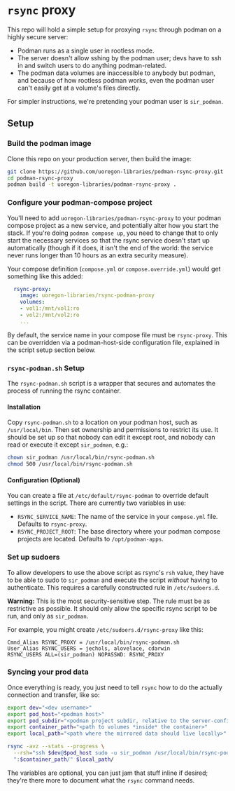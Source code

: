 # `rsync` proxy

This repo will hold a simple setup for proxying `rsync` through podman on a
highly secure server:

- Podman runs as a single user in rootless mode.
- The server doesn't allow sshing by the podman user; devs have to ssh in and
  switch users to do anything podman-related.
- The podman data volumes are inaccessible to anybody but podman, and because
  of how rootless podman works, even the podman user can't easily get at a
  volume's files directly.

For simpler instructions, we're pretending your podman user is `sir_podman`.

## Setup

### Build the podman image

Clone this repo on your production server, then build the image:

```bash
git clone https://github.com/uoregon-libraries/podman-rsync-proxy.git
cd podman-rsync-proxy
podman build -t uoregon-libraries/podman-rsync-proxy .
```

### Configure your podman-compose project

You'll need to add `uoregon-libraries/podman-rsync-proxy` to your podman
compose project as a new service, and potentially alter how you start the
stack. If you're doing `podman compose up`, you need to change that to only
start the necessary services so that the rsync service doesn't start up
automatically (though if it does, it isn't the end of the world: the service
never runs longer than 10 hours as an extra security measure).

Your compose definition (`compose.yml` or `compose.override.yml`) would get
something like this added:

```yaml
  rsync-proxy:
    image: uoregon-libraries/rsync-podman-proxy
    volumes:
    - vol1:/mnt/vol1:ro
    - vol2:/mnt/vol2:ro
    ...
```

By default, the service name in your compose file must be `rsync-proxy`. This
can be overridden via a podman-host-side configuration file, explained in the
script setup section below.

### `rsync-podman.sh` Setup

The `rsync-podman.sh` script is a wrapper that secures and automates the
process of running the rsync container.

#### Installation

Copy `rsync-podman.sh` to a location on your podman host, such as
`/usr/local/bin`. Then set ownership and permissions to restrict its use. It
should be set up so that nobody can edit it except root, and nobody can read or
execute it except `sir_podman`, e.g.:

```bash
chown sir_podman /usr/local/bin/rsync-podman.sh
chmod 500 /usr/local/bin/rsync-podman.sh
```

#### Configuration (Optional)

You can create a file at `/etc/default/rsync-podman` to override default
settings in the script. There are currently two variables in use:

- `RSYNC_SERVICE_NAME`: The name of the service in your `compose.yml` file.
  Defaults to `rsync-proxy`.
- `RSYNC_PROJECT_ROOT`: The base directory where your podman compose projects
  are located. Defaults to `/opt/podman-apps`.

### Set up sudoers

To allow developers to use the above script as rsync's `rsh` value, they have
to be able to sudo to `sir_podman` and execute the script *without* having to
authenticate. This requires a carefully constructed rule in `/etc/sudoers.d`.

**Warning:** This is the most security-sensitive step. The rule must be as
restrictive as possible. It should only allow the specific rsync script to be
run, and only as `sir_podman`.

For example, you might create `/etc/sudoers.d/rsync-proxy` like this:

```
Cmnd_Alias RSYNC_PROXY = /usr/local/bin/rsync-podman.sh
User_Alias RSYNC_USERS = jechols, alovelace, cdarwin
RSYNC_USERS ALL=(sir_podman) NOPASSWD: RSYNC_PROXY
```

### Syncing your prod data

Once everything is ready, you just need to tell `rsync` how to do the actually
connection and transfer, like so:

```bash
export dev="<dev username>"
export pod_host="<podman host>"
export pod_subdir="<podman project subdir, relative to the server-configured podman root>"
export container_path="<path to volumes *inside* the container>"
export local_path="<path where the mirrored data should live locally>"

rsync -avz --stats --progress \
  --rsh="ssh $dev@$pod_host sudo -u sir_podman /usr/local/bin/rsync-podman.sh $pod_subdir" \
  ":$container_path/" $local_path/
```

The variables are optional, you can just jam that stuff inline if desired;
they're there more to document what the `rsync` command needs.
